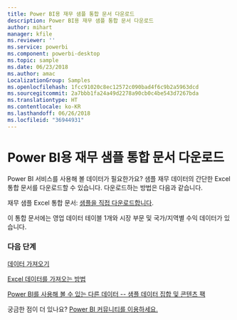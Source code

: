 ```yaml
---
title: Power BI용 재무 샘플 통합 문서 다운로드
description: Power BI용 재무 샘플 통합 문서 다운로드
author: mihart
manager: kfile
ms.reviewer: ''
ms.service: powerbi
ms.component: powerbi-desktop
ms.topic: sample
ms.date: 06/23/2018
ms.author: amac
LocalizationGroup: Samples
ms.openlocfilehash: 1fcc91020c8ec12572c090bad4f6c9b2a5963dcd
ms.sourcegitcommit: 2a7bbb1fa24a49d2278a90cb0c4be543d7267bda
ms.translationtype: HT
ms.contentlocale: ko-KR
ms.lasthandoff: 06/26/2018
ms.locfileid: "36944931"
---
```

# <a name="download-the-financial-sample-workbook-for-power-bi"></a>Power BI용 재무 샘플 통합 문서 다운로드
Power BI 서비스를 사용해 볼 데이터가 필요한가요? 샘플 재무 데이터의 간단한 Excel 통합 문서를 다운로드할 수 있습니다.  다운로드하는 방법은 다음과 같습니다.

재무 샘플 Excel 통합 문서: [샘플을 직접 다운로드합니다](http://go.microsoft.com/fwlink/?LinkID=521962).

이 통합 문서에는 영업 데이터 테이블 1개와 시장 부문 및 국가/지역별 수익 데이터가 있습니다.

### <a name="next-steps"></a>다음 단계
[데이터 가져오기](service-get-data.md)

[Excel 데이터를 가져오는 방법](service-excel-workbook-files.md)

[Power BI를 사용해 볼 수 있는 다른 데이터 -- 샘플 데이터 집합 및 콘텐츠 팩](sample-datasets.md)

궁금한 점이 더 있나요? [Power BI 커뮤니티를 이용하세요.](http://community.powerbi.com/)

